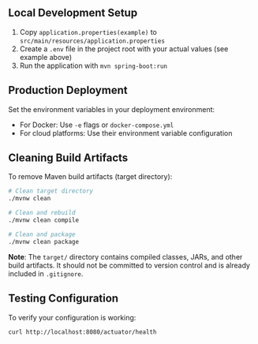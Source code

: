 ## Local Development Setup

1. Copy `application.properties(example)` to `src/main/resources/application.properties`
2. Create a `.env` file in the project root with your actual values (see example above)
3. Run the application with `mvn spring-boot:run`

## Production Deployment

Set the environment variables in your deployment environment:
- For Docker: Use `-e` flags or `docker-compose.yml`
- For cloud platforms: Use their environment variable configuration

## Cleaning Build Artifacts

To remove Maven build artifacts (target directory):
```bash
# Clean target directory
./mvnw clean

# Clean and rebuild
./mvnw clean compile

# Clean and package
./mvnw clean package
```

**Note**: The `target/` directory contains compiled classes, JARs, and other build artifacts. It should not be committed to version control and is already included in `.gitignore`.

## Testing Configuration

To verify your configuration is working:
```bash
curl http://localhost:8080/actuator/health